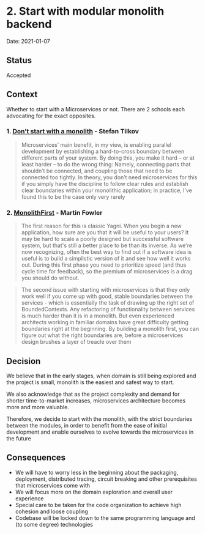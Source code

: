 # 2. Start with modular monolith backend

Date: 2021-01-07

## Status

Accepted

## Context

Whether to start with a Microservices or not. There are 2 schools each advocating for the exact opposites.

### 1. [Don’t start with a monolith](https://martinfowler.com/articles/dont-start-monolith.html) - Stefan Tilkov 

> Microservices’ main benefit, in my view, is enabling parallel development by establishing a hard-to-cross boundary between different parts of your system. By doing this, you make it hard – or at least harder – to do the wrong thing: Namely, connecting parts that shouldn’t be connected, and coupling those that need to be connected too tightly. In theory, you don’t need microservices for this if you simply have the discipline to follow clear rules and establish clear boundaries within your monolithic application; in practice, I’ve found this to be the case only very rarely


### 2. [MonolithFirst](https://martinfowler.com/bliki/MonolithFirst.html) - Martin Fowler 

> The first reason for this is classic Yagni. When you begin a new application, how sure are you that it will be useful to your users? It may be hard to scale a poorly designed but successful software system, but that's still a better place to be than its inverse. As we're now recognizing, often the best way to find out if a software idea is useful is to build a simplistic version of it and see how well it works out. During this first phase you need to prioritize speed (and thus cycle time for feedback), so the premium of microservices is a drag you should do without.

> The second issue with starting with microservices is that they only work well if you come up with good, stable boundaries between the services - which is essentially the task of drawing up the right set of BoundedContexts. Any refactoring of functionality between services is much harder than it is in a monolith. But even experienced architects working in familiar domains have great difficulty getting boundaries right at the beginning. By building a monolith first, you can figure out what the right boundaries are, before a microservices design brushes a layer of treacle over them


## Decision

We believe that in the early stages, when domain is still being explored and the project is small, monolith is the 
easiest and safest way to start. 

We also acknowledge that as the project complexity and demand for shorter time-to-market increases, microservices 
architecture becomes more and more valuable.

Therefore, we decide to start with the monolith, with the strict boundaries between the modules, in order to benefit from 
the ease of initial development and enable ourselves to evolve towards the microservices in the future  

## Consequences

- We will have to worry less in the beginning about the packaging, deployment, distributed tracing, circuit breaking and other prerequisites that
microservices come with
- We will focus more on the domain exploration and overall user experience
- Special care to be taken for the code organization to achieve high cohesion and loose coupling
- Codebase will be locked down to the same programming language and (to some degree) technologies
